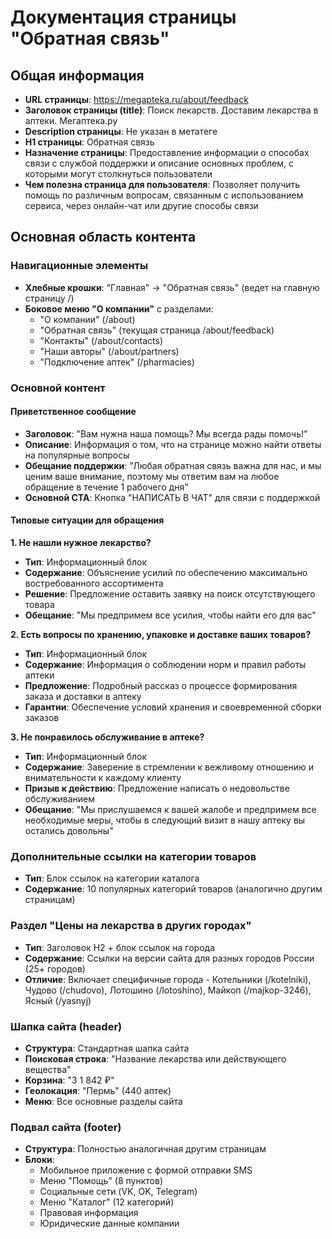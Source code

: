 # Документация страницы "Обратная связь"

## Общая информация

- **URL страницы**: https://megapteka.ru/about/feedback
- **Заголовок страницы (title)**: Поиск лекарств. Доставим лекарства в аптеки. Мегаптека.ру
- **Description страницы**: Не указан в метатеге
- **H1 страницы**: Обратная связь
- **Назначение страницы**: Предоставление информации о способах связи с службой поддержки и описание основных проблем, с которыми могут столкнуться пользователи
- **Чем полезна страница для пользователя**: Позволяет получить помощь по различным вопросам, связанным с использованием сервиса, через онлайн-чат или другие способы связи

## Основная область контента

### Навигационные элементы
- **Хлебные крошки**: "Главная" → "Обратная связь" (ведет на главную страницу /)
- **Боковое меню "О компании"** с разделами:
  - "О компании" (/about)
  - "Обратная связь" (текущая страница /about/feedback)
  - "Контакты" (/about/contacts)
  - "Наши авторы" (/about/partners)
  - "Подключение аптек" (/pharmacies)

### Основной контент

#### Приветственное сообщение
- **Заголовок**: "Вам нужна наша помощь? Мы всегда рады помочь!"
- **Описание**: Информация о том, что на странице можно найти ответы на популярные вопросы
- **Обещание поддержки**: "Любая обратная связь важна для нас, и мы ценим ваше внимание, поэтому мы ответим вам на любое обращение в течение 1 рабочего дня"
- **Основной CTA**: Кнопка "НАПИСАТЬ В ЧАТ" для связи с поддержкой

#### Типовые ситуации для обращения

**1. Не нашли нужное лекарство?**
- **Тип**: Информационный блок
- **Содержание**: Объяснение усилий по обеспечению максимально востребованного ассортимента
- **Решение**: Предложение оставить заявку на поиск отсутствующего товара
- **Обещание**: "Мы предпримем все усилия, чтобы найти его для вас"

**2. Есть вопросы по хранению, упаковке и доставке ваших товаров?**
- **Тип**: Информационный блок
- **Содержание**: Информация о соблюдении норм и правил работы аптеки
- **Предложение**: Подробный рассказ о процессе формирования заказа и доставки в аптеку
- **Гарантии**: Обеспечение условий хранения и своевременной сборки заказов

**3. Не понравилось обслуживание в аптеке?**
- **Тип**: Информационный блок
- **Содержание**: Заверение в стремлении к вежливому отношению и внимательности к каждому клиенту
- **Призыв к действию**: Предложение написать о недовольстве обслуживанием
- **Обещание**: "Мы прислушаемся к вашей жалобе и предпримем все необходимые меры, чтобы в следующий визит в нашу аптеку вы остались довольны"

### Дополнительные ссылки на категории товаров
- **Тип**: Блок ссылок на категории каталога
- **Содержание**: 10 популярных категорий товаров (аналогично другим страницам)

### Раздел "Цены на лекарства в других городах"
- **Тип**: Заголовок H2 + блок ссылок на города
- **Содержание**: Ссылки на версии сайта для разных городов России (25+ городов)
- **Отличие**: Включает специфичные города - Котельники (/kotelniki), Чудово (/chudovo), Лотошино (/lotoshino), Майкоп (/majkop-3246), Ясный (/yasnyj)

### Шапка сайта (header)
- **Структура**: Стандартная шапка сайта
- **Поисковая строка**: "Название лекарства или действующего вещества"
- **Корзина**: "3 1 842 ₽"
- **Геолокация**: "Пермь" (440 аптек)
- **Меню**: Все основные разделы сайта

### Подвал сайта (footer)
- **Структура**: Полностью аналогичная другим страницам
- **Блоки**: 
  - Мобильное приложение с формой отправки SMS
  - Меню "Помощь" (8 пунктов)
  - Социальные сети (VK, OK, Telegram)
  - Меню "Каталог" (12 категорий)
  - Правовая информация
  - Юридические данные компании
